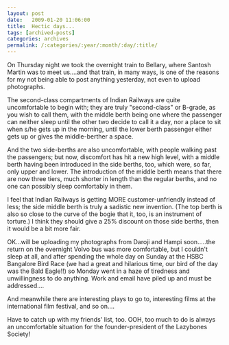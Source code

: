 ```yaml
---
layout: post
date:	2009-01-20 11:06:00
title:  Hectic days...
tags: [archived-posts]
categories: archives
permalink: /:categories/:year/:month/:day/:title/
---
```

On Thursday night we took the overnight train to Bellary, where Santosh Martin was to meet us....and that train, in many ways, is one of the reasons for my not being able to post anything yesterday, not even to upload photographs. 


The second-class compartments of Indian Railways are quite uncomfortable to begin with; they are truly "second-class" or B-grade, as you wish to call them, with the middle berth being one where the passenger can neither sleep until the other two decide to call it a day, nor a place to sit when s/he gets up in the morning, until the lower berth passenger either gets up or gives the middle-berther a space.

And the two side-berths are also uncomfortable, with people walking past the passengers; but now, discomfort has hit a new high level, with a middle berth having been introduced in the side berths, too, which were, so far, only upper and lower.  The introduction of the middle berth means that there are now three tiers, much shorter in length than the regular berths, and no one can possibly sleep comfortably in them. 

I feel that Indian Railways is getting MORE customer-unfriendly instead of less; the side middle berth is truly a sadistic new invention. (The top berth is also so close to the curve of the bogie that it, too, is an instrument of torture.) I think they should give a 25% discount on those side berths, then it would be a bit more fair.

OK...will be uploading my photographs from Daroji and Hampi soon.....the return on the overnight Volvo bus was more comfortable, but I couldn't sleep at all, and after spending the whole day on Sunday at the HSBC Bangalore Bird Race (we had a great and hilarious time, our bird of the day was the Bald Eagle!!)  so Monday went in a haze of tiredness and unwillingness to do anything. Work and email have piled up and must be addressed....

And meanwhile there are interesting plays to go to, interesting films at the international film festival, and so on....

Have to catch up with my friends' list, too. OOH, too much to do is always an uncomfortable situation for the founder-president of the Lazybones Society!
